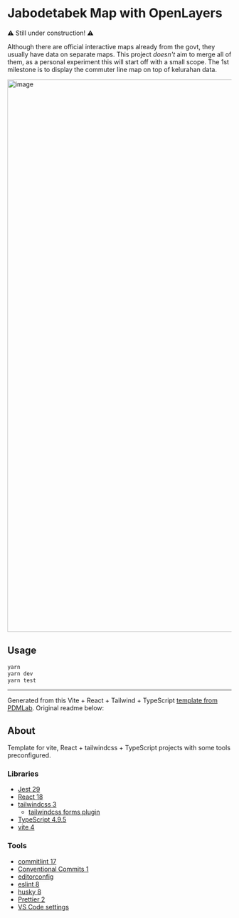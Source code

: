 # Jabodetabek Map with OpenLayers

⚠️ Still under construction! ⚠️

Although there are official interactive maps already from the govt, they usually have data on separate maps. This project _doesn't_ aim to merge all of them, as a personal experiment this will start off with a small scope. The 1st milestone is to display the commuter line map on top of kelurahan data.

<img width="1238" alt="image" src="https://user-images.githubusercontent.com/12206156/234661854-13df52ef-8091-4a9f-bef0-85c8a7ab3955.png">

## Usage

```bash
yarn
yarn dev
yarn test
```

---

Generated from this Vite + React + Tailwind + TypeScript [template from PDMLab](https://github.com/PDMLab/vite-react-typescript-tailwind-starter). Original readme below:

## About

Template for vite, React + tailwindcss + TypeScript projects with some tools preconfigured.

### Libraries

- [Jest 29](https://jestjs.io/)
- [React 18](https://reactjs.org/)
- [tailwindcss 3](https://tailwindcss.com/)
  - [tailwindcss forms plugin](https://tailwindcss-forms.vercel.app/)
- [TypeScript 4.9.5](https://www.typescriptlang.org/)
- [vite 4](https://vitejs.dev/)

### Tools

- [commitlint 17](https://commitlint.js.org)
- [Conventional Commits 1](https://www.conventionalcommits.org)
- [editorconfig](https://editorconfig.org/)
- [eslint 8](https://eslint.org/)
- [husky 8](https://typicode.github.io/husky/#/)
- [Prettier 2](https://prettier.io/)
- [VS Code settings](https://code.visualstudio.com/)
